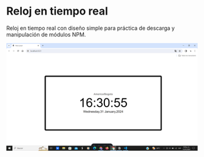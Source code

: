 # Reloj en tiempo real

Reloj en tiempo real con diseño simple para práctica de descarga y manipulación de módulos NPM.

![Prototipo en funcionamiento](./public/Images/Prototipo.png)
